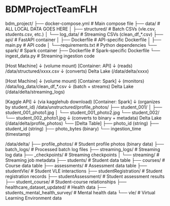 # BDMProjectTeamFLH

bdm_project/
├── docker-compose.yml          # Main compose file
├── data/                       # ALL LOCAL DATA GOES HERE
│   ├── structured/             # Batch CSVs (vle.csv, students.csv, etc.)
│   └── log_data/               # Streaming CSVs (clean_df_*.csv)
├── api/                        # FastAPI container
│   ├── Dockerfile              # API-specific Dockerfile
│   ├── main.py                 # API code
│   └──requirements.txt        # Python dependencies
└── spark/                      # Spark container
    ├── Dockerfile              # Spark-specific Dockerfile
    └── ingest_data.py          # Streaming ingestion code



[Host Machine]
 ↓ (volume mount)
[Container: API]
 ↓ (reads)
/data/structured/xxxx.csv
 ↓ (converts)
Delta Lake (/data/delta/xxxx)

[Host Machine]
 ↓ (volume mount)
[Container: Spark]
 ↓ (monitors)
/data/log_data/clean_df_*.csv
 ↓ (batch + streams)
Delta Lake (/data/delta/streaming_logs)


[Kaggle API]
 ↓ (via kagglehub download)
[Container: Spark]
 ↓ (organizes by student_id)
/data/unstructured/profile_photos/
   ├── student_001/
   │   ├── student_001_photo1.jpg
   │   └── student_001_photo2.jpg
   └── student_002/
       └── student_002_photo1.jpg
 ↓ (converts to binary + metadata)
Delta Lake (/data/delta/profile_photos)
   └── [Delta Table]
       ├── photo_id (string)
       ├── student_id (string)
       ├── photo_bytes (binary)
       └── ingestion_time (timestamp)



/data/delta/
├── profile_photos/            # Student profile photos (binary data)
├── batch_logs/                # Processed batch log files
├── streaming_logs/            # Streaming log data
├── _checkpoints/              # Streaming checkpoints
│   └── streaming/             # Streaming job metadata
├── students/                  # Student data table
├── courses/                   # Course data table
├── assessments/               # Assessment data table
├── studentVle/                # Student VLE interactions
├── studentRegistration/       # Student registration records
├── studentAssessment/         # Student assessment results
├── student_course/            # Student-course relationships
├── healthcare_dataset_updated/ # Health data
├── students_mental_health_survey/ # Mental health data
└── vle/                       # Virtual Learning Environment data